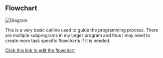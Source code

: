 ## Flowchart
![Diagram](https://github.com/QiLinXue/ICS3U/blob/master/Assignment%201/flowchart/PhysicsAcademy-Flowchart.png)

This is a very basic outline used to guide the programming process. There are multiple subprograms in my larger program and thus I may need to create more task specific flowcharts if it is needed.

[Click this link to edit the flowchart](https://www.draw.io/#HQiLinXue%2FICS3U%2Fmaster%2FAssignment%201%2Fflowchart%2FPhysicsAcademy-Flowchart.png "Click me to edit the flowchart")
